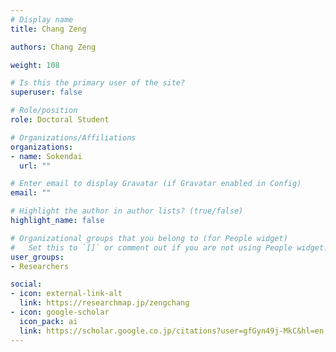 ```yaml
---
# Display name
title: Chang Zeng

authors: Chang Zeng

weight: 108

# Is this the primary user of the site?
superuser: false

# Role/position
role: Doctoral Student

# Organizations/Affiliations
organizations:
- name: Sokendai
  url: ""

# Enter email to display Gravatar (if Gravatar enabled in Config)
email: ""

# Highlight the author in author lists? (true/false)
highlight_name: false

# Organizational groups that you belong to (for People widget)
#   Set this to `[]` or comment out if you are not using People widget.
user_groups:
- Researchers

social:
- icon: external-link-alt
  link: https://researchmap.jp/zengchang
- icon: google-scholar
  icon_pack: ai
  link: https://scholar.google.co.jp/citations?user=gfGyn49j-MkC&hl=en
---
```


